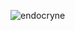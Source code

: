 
<p><img align="center" src="https://github-readme-stats.vercel.app/api/top-langs?username=endocryne&show_icons=true&locale=en&layout=compact" alt="endocryne" /></p>

